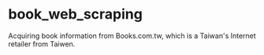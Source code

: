# book_web_scraping
Acquiring book information from Books.com.tw, which is a Taiwan's Internet retailer from Taiwen.
